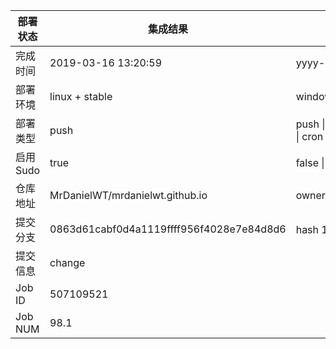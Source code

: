 部署状态 | 集成结果 | 参考值
---|---|---
完成时间 | 2019-03-16 13:20:59 | yyyy-mm-dd hh:mm:ss
部署环境 | linux + stable | window \| linux + stable
部署类型 | push | push \| pull_request \| api \| cron
启用Sudo | true | false \| true
仓库地址 | MrDanielWT/mrdanielwt.github.io | owner_name/repo_name
提交分支 | 0863d61cabf0d4a1119ffff956f4028e7e84d8d6 | hash 16位
提交信息 | change |
Job ID   | 507109521 |
Job NUM  | 98.1 |
